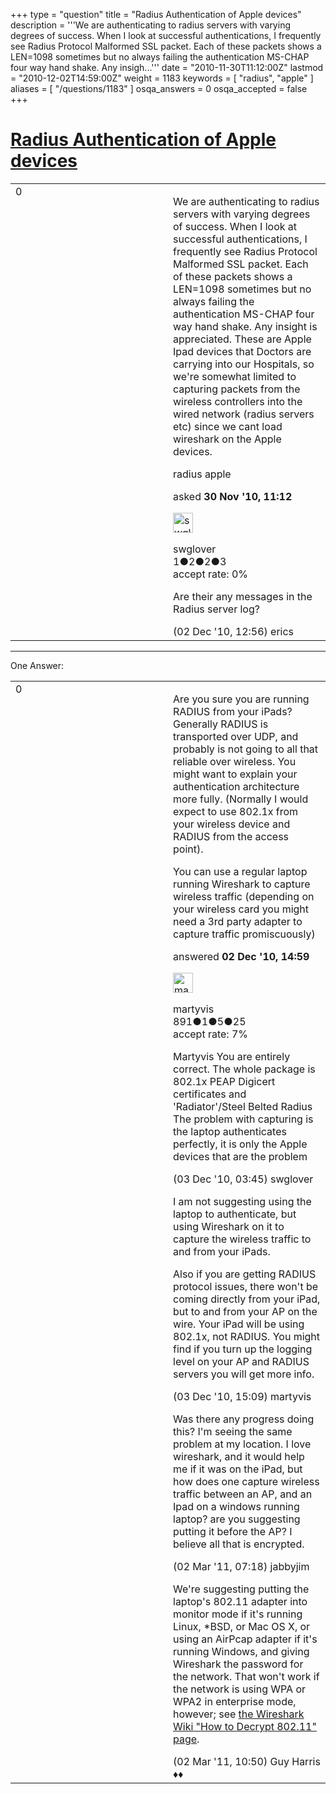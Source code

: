 +++
type = "question"
title = "Radius Authentication of Apple devices"
description = '''We are authenticating to radius servers with varying degrees of success. When I look at successful authentications, I frequently see Radius Protocol Malformed SSL packet. Each of these packets shows a LEN=1098 sometimes but no always failing the authentication MS-CHAP four way hand shake. Any insigh...'''
date = "2010-11-30T11:12:00Z"
lastmod = "2010-12-02T14:59:00Z"
weight = 1183
keywords = [ "radius", "apple" ]
aliases = [ "/questions/1183" ]
osqa_answers = 0
osqa_accepted = false
+++

<div class="headNormal">

# [Radius Authentication of Apple devices](/questions/1183/radius-authentication-of-apple-devices)

</div>

<div id="main-body">

<div id="askform">

<table id="question-table" style="width:100%;"><colgroup><col style="width: 50%" /><col style="width: 50%" /></colgroup><tbody><tr class="odd"><td style="width: 30px; vertical-align: top"><div class="vote-buttons"><div id="post-1183-score" class="post-score" title="current number of votes">0</div><div id="favorite-count" class="favorite-count"></div></div></td><td><div id="item-right"><div class="question-body"><p>We are authenticating to radius servers with varying degrees of success. When I look at successful authentications, I frequently see Radius Protocol Malformed SSL packet. Each of these packets shows a LEN=1098 sometimes but no always failing the authentication MS-CHAP four way hand shake. Any insight is appreciated. These are Apple Ipad devices that Doctors are carrying into our Hospitals, so we're somewhat limited to capturing packets from the wireless controllers into the wired network (radius servers etc) since we cant load wireshark on the Apple devices.</p></div><div id="question-tags" class="tags-container tags">radius apple</div><div id="question-controls" class="post-controls"></div><div class="post-update-info-container"><div class="post-update-info post-update-info-user"><p>asked <strong>30 Nov '10, 11:12</strong></p><img src="https://secure.gravatar.com/avatar/8dcd2da497394e285a5e995a8e3ab1e6?s=32&amp;d=identicon&amp;r=g" class="gravatar" width="32" height="32" alt="swglover&#39;s gravatar image" /><p>swglover<br />
<span class="score" title="1 reputation points">1</span><span title="2 badges"><span class="badge1">●</span><span class="badgecount">2</span></span><span title="2 badges"><span class="silver">●</span><span class="badgecount">2</span></span><span title="3 badges"><span class="bronze">●</span><span class="badgecount">3</span></span><br />
<span class="accept_rate" title="Rate of the user&#39;s accepted answers">accept rate:</span> <span title="swglover has no accepted answers">0%</span></p></div></div><div id="comments-container-1183" class="comments-container"><span id="1212"></span><div id="comment-1212" class="comment"><div id="post-1212-score" class="comment-score"></div><div class="comment-text"><p>Are their any messages in the Radius server log?</p></div><div id="comment-1212-info" class="comment-info"><span class="comment-age">(02 Dec '10, 12:56)</span> erics</div></div></div><div id="comment-tools-1183" class="comment-tools"></div><div class="clear"></div><div id="comment-1183-form-container" class="comment-form-container"></div><div class="clear"></div></div></td></tr></tbody></table>

------------------------------------------------------------------------

<div class="tabBar">

<span id="sort-top"></span>

<div class="headQuestions">

One Answer:

</div>

</div>

<span id="1216"></span>

<div id="answer-container-1216" class="answer">

<table style="width:100%;"><colgroup><col style="width: 50%" /><col style="width: 50%" /></colgroup><tbody><tr class="odd"><td style="width: 30px; vertical-align: top"><div class="vote-buttons"><div id="post-1216-score" class="post-score" title="current number of votes">0</div></div></td><td><div class="item-right"><div class="answer-body"><p>Are you sure you are running RADIUS from your iPads? Generally RADIUS is transported over UDP, and probably is not going to all that reliable over wireless. You might want to explain your authentication architecture more fully. (Normally I would expect to use 802.1x from your wireless device and RADIUS from the access point).</p><p>You can use a regular laptop running Wireshark to capture wireless traffic (depending on your wireless card you might need a 3rd party adapter to capture traffic promiscuously)</p></div><div class="answer-controls post-controls"></div><div class="post-update-info-container"><div class="post-update-info post-update-info-user"><p>answered <strong>02 Dec '10, 14:59</strong></p><img src="https://secure.gravatar.com/avatar/57fbbe2a1e14ccc2a681a28886e5a484?s=32&amp;d=identicon&amp;r=g" class="gravatar" width="32" height="32" alt="martyvis&#39;s gravatar image" /><p>martyvis<br />
<span class="score" title="891 reputation points">891</span><span title="1 badges"><span class="badge1">●</span><span class="badgecount">1</span></span><span title="5 badges"><span class="silver">●</span><span class="badgecount">5</span></span><span title="25 badges"><span class="bronze">●</span><span class="badgecount">25</span></span><br />
<span class="accept_rate" title="Rate of the user&#39;s accepted answers">accept rate:</span> <span title="martyvis has 5 accepted answers">7%</span></p></div></div><div id="comments-container-1216" class="comments-container"><span id="1226"></span><div id="comment-1226" class="comment"><div id="post-1226-score" class="comment-score"></div><div class="comment-text"><p>Martyvis You are entirely correct. The whole package is 802.1x PEAP Digicert certificates and 'Radiator'/Steel Belted Radius The problem with capturing is the laptop authenticates perfectly, it is only the Apple devices that are the problem</p></div><div id="comment-1226-info" class="comment-info"><span class="comment-age">(03 Dec '10, 03:45)</span> swglover</div></div><span id="1235"></span><div id="comment-1235" class="comment"><div id="post-1235-score" class="comment-score"></div><div class="comment-text"><p>I am not suggesting using the laptop to authenticate, but using Wireshark on it to capture the wireless traffic to and from your iPads.</p><p>Also if you are getting RADIUS protocol issues, there won't be coming directly from your iPad, but to and from your AP on the wire. Your iPad will be using 802.1x, not RADIUS. You might find if you turn up the logging level on your AP and RADIUS servers you will get more info.</p></div><div id="comment-1235-info" class="comment-info"><span class="comment-age">(03 Dec '10, 15:09)</span> martyvis</div></div><span id="2631"></span><div id="comment-2631" class="comment"><div id="post-2631-score" class="comment-score"></div><div class="comment-text"><p>Was there any progress doing this? I'm seeing the same problem at my location. I love wireshark, and it would help me if it was on the iPad, but how does one capture wireless traffic between an AP, and an Ipad on a windows running laptop? are you suggesting putting it before the AP? I believe all that is encrypted.</p></div><div id="comment-2631-info" class="comment-info"><span class="comment-age">(02 Mar '11, 07:18)</span> jabbyjim</div></div><span id="2637"></span><div id="comment-2637" class="comment"><div id="post-2637-score" class="comment-score"></div><div class="comment-text"><p>We're suggesting putting the laptop's 802.11 adapter into monitor mode if it's running Linux, *BSD, or Mac OS X, or using an AirPcap adapter if it's running Windows, and giving Wireshark the password for the network. That won't work if the network is using WPA or WPA2 in enterprise mode, however; see <a href="http://wiki.wireshark.org/HowToDecrypt802.11">the Wireshark Wiki "How to Decrypt 802.11" page</a>.</p></div><div id="comment-2637-info" class="comment-info"><span class="comment-age">(02 Mar '11, 10:50)</span> Guy Harris ♦♦</div></div></div><div id="comment-tools-1216" class="comment-tools"></div><div class="clear"></div><div id="comment-1216-form-container" class="comment-form-container"></div><div class="clear"></div></div></td></tr></tbody></table>

</div>

<div class="paginator-container-left">

</div>

</div>

</div>

